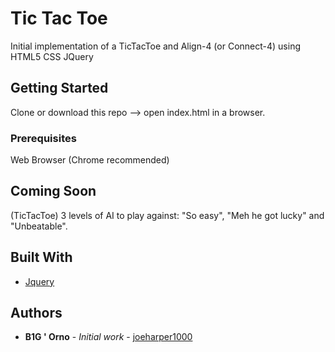 # Tic Tac Toe

Initial implementation of a TicTacToe and Align-4 (or Connect-4) using HTML5 CSS JQuery

## Getting Started

Clone or download this repo --> open index.html in a browser.

### Prerequisites

Web Browser (Chrome recommended)

## Coming Soon

(TicTacToe) 3 levels of AI to play against: "So easy", "Meh he got lucky" and "Unbeatable".

## Built With

* [Jquery](https://jquery.com/)

## Authors

* **B1G ' Orno** - *Initial work* - [joeharper1000](https://github.com/joeharper1000)
